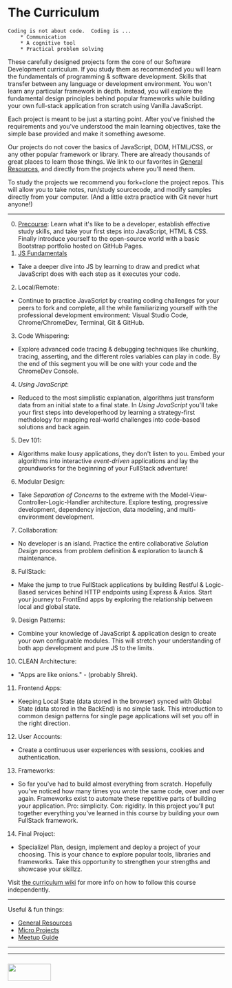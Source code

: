 # The Curriculum

```
Coding is not about code.  Coding is ...
    * Communication
    * A cognitive tool
    * Practical problem solving
```


These carefully designed projects form the core of our Software Development curriculum.  If you study them as recommended you will learn the fundamentals of programming & software development.  Skills that transfer between any language or development environment.  You won't learn any particular framework in depth. Instead, you will explore the fundamental design principles behind popular frameworks while building your own full-stack application fron scratch using Vanilla JavaScript.

Each project is meant to be just a starting point.  After you've finished the requirements and you've understood the main learning objectives, take the simple base provided and make it something awesome.

Our projects do not cover the basics of JavaScript, DOM, HTML/CSS, or any other popular framework or library.  There are already thousands of great places to learn those things.  We link to our favorites in [General Resources](https://github.com/elewa-academy/General-Resources/wiki), and directly from the projects where you'll need them.

To study the projects we recommend you fork+clone the project repos.  This will allow you to take notes, run/study sourcecode, and modify samples directly from your computer. (And a little extra practice with Git never hurt anyone!)

___

0. [Precourse](https://elewa-academy.github.io/elewa-academy/Precourse):
  Learn what it's like to be a developer, establish effective study skills, and take your first steps into JavaScript, HTML & CSS. Finally introduce yourself to the open-source world with a basic Bootstrap portfolio hosted on GitHub Pages.
1. [JS Fundamentals](https://github.com/elewa-academy/js-fundamentals)
  * Take a deeper dive into JS by learning to draw and predict what JavaScript does with each step as it executes your code.
2. Local/Remote:
  * Continue to practice JavaScript by creating coding challenges for your peers to fork and complete, all the while familiarizing yourself with the professional development environment: Visual Studio Code, Chrome/ChromeDev, Terminal, Git & GitHub.
3. Code Whispering:
  * Explore advanced code tracing & debugging techniques like chunking, tracing, asserting, and the different roles variables can play in code.  By the end of this segment you will be one with your code and the ChromeDev Console.  
4. _Using JavaScript_:
  * Reduced to the most simplistic explanation, algorithms just transform data from an initial state to a final state.  In _Using JavaScript_ you'll take your first steps into developerhood by learning a strategy-first methdology for mapping real-world challenges into code-based solutions and back again.
5. Dev 101:
  * Algorithms make lousy applications, they don't listen to you. Embed your algorithms into interactive _event-driven_ applications and lay the groundworks for the beginning of your FullStack adventure!
6. Modular Design:
  * Take _Separation of Concerns_ to the extreme with the Model-View-Controller-Logic-Handler architecture.  Explore testing, progressive development, dependency injection, data modeling, and multi-environment development.
7. Collaboration:
  * No developer is an island. Practice the entire collaborative _Solution Design_ process from problem definition & exploration to launch & maintenance.
8. FullStack:
  * Make the jump to true FullStack applications by building Restful & Logic-Based services behind HTTP endpoints using Express & Axios.  Start your journey to FrontEnd apps by exploring the relationship between local and global state.
9. Design Patterns:
  * Combine your knowledge of JavaScript & application design to create your own configurable modules.  This will stretch your understanding of both app development and pure JS to the limits.  
10. CLEAN Architecture:
  * "Apps are like onions."  - (probably Shrek).
11. Frontend Apps:
  * Keeping Local State (data stored in the browser) synced with Global State (data stored in the BackEnd) is no simple task.  This introduction to common design patterns for single page applications will set you off in the right direction.
12. User Accounts:
  * Create a continuous user experiences with sessions, cookies and authentication.
13. Frameworks:
  * So far you've had to build almost everything from scratch. Hopefully you've noticed how many times you wrote the same code, over and over again.  Frameworks exist to automate these repetitive parts of building your application.  Pro: simplicity.  Con: rigidity.  In this project you'll put together everything you've learned in this course by building your own FullStack framework.
14. Final Project:
  * Specialize!  Plan, design, implement and deploy a project of your choosing.  This is your chance to explore popular tools, libraries and frameworks.  Take this opportunity to strengthen your strengths and showcase your skillzz.

Visit [the curriculum wiki](https://github.com/elewa-academy/curriculum/wiki) for more info on how to follow this course independently.

___

Useful & fun things:

* [General Resources](https://github.com/elewa-academy/General-Resources/wiki)
* [Micro Projects](https://elewa-academy.github.io/micro-projects/)
* [Meetup Guide]()

___
___
### <a href="http://elewa.education/blog" target="_blank"><img src="https://user-images.githubusercontent.com/18554853/34921062-506450ae-f97d-11e7-875f-6feeb26ad72d.png" width="100" height="40"/></a>
